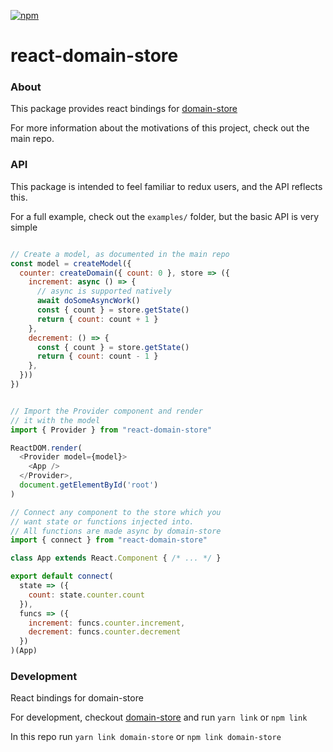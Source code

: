 
[![npm](https://img.shields.io/npm/v/react-domain-store.svg)](https://www.npmjs.com/package/react-domain-store)

# react-domain-store

### About

This package provides react bindings for [domain-store](https://github.com/Nick-Lucas/domain-store)

For more information about the motivations of this project, check out the main repo.

### API

This package is intended to feel familiar to redux users, and the API reflects this.

For a full example, check out the `examples/` folder, but the basic API is very simple

```js

// Create a model, as documented in the main repo
const model = createModel({
  counter: createDomain({ count: 0 }, store => ({
    increment: async () => {
      // async is supported natively
      await doSomeAsyncWork()
      const { count } = store.getState()
      return { count: count + 1 }
    },
    decrement: () => {
      const { count } = store.getState()
      return { count: count - 1 }
    },
  }))
})


// Import the Provider component and render 
// it with the model
import { Provider } from "react-domain-store"

ReactDOM.render(
  <Provider model={model}>
    <App />
  </Provider>, 
  document.getElementById('root')
)

// Connect any component to the store which you 
// want state or functions injected into.
// All functions are made async by domain-store
import { connect } from "react-domain-store"

class App extends React.Component { /* ... */ }

export default connect(
  state => ({
    count: state.counter.count
  }), 
  funcs => ({
    increment: funcs.counter.increment,
    decrement: funcs.counter.decrement
  })
)(App)
```

### Development

React bindings for domain-store

For development, checkout [domain-store](https://github.com/Nick-Lucas/domain-store) and run `yarn link` or `npm link`

In this repo run `yarn link domain-store` or `npm link domain-store`
